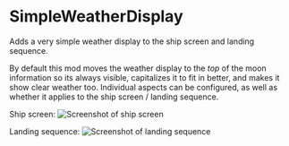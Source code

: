 # SimpleWeatherDisplay
Adds a very simple weather display to the ship screen and landing sequence.

By default this mod moves the weather display to the *top* of the moon information so its always visible, capitalizes it to fit in better, and makes it show clear weather too. Individual aspects can be configured, as well as whether it applies to the ship screen / landing sequence.

Ship screen:
![Screenshot of ship screen](https://i.imgur.com/FZw4UXK.png)

Landing sequence:
![Screenshot of landing sequence](https://i.imgur.com/uYdWrnS.png)